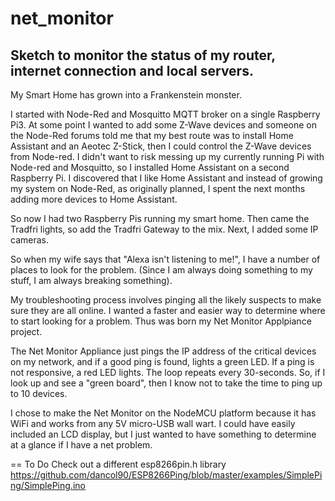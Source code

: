 # net_monitor
Sketch to monitor the status of my router, internet connection and local servers.
----
My Smart Home has grown into a Frankenstein monster.

I started with Node-Red and Mosquitto MQTT broker on a single Raspberry Pi3.  At some point I wanted to add some Z-Wave
devices and someone on the Node-Red forums told me that my best route was to install Home Assistant and an Aeotec Z-Stick,
then I could control the Z-Wave devices from Node-red.  I didn't want to risk messing up my currently running Pi with
Node-red and Mosquitto, so I installed Home Assistant on a second Raspberry Pi.  I discovered that I like Home Assistant
and instead of growing my system on Node-Red, as originally planned, I spent the next months adding more devices to Home Assistant.

So now I had two Raspberry Pis running my smart home.  Then came the Tradfri lights, so add the Tradfri Gateway to the mix.
Next, I added some IP cameras.

So when my wife says that "Alexa isn't listening to me!", I have a number of places to look for the problem.
(Since I am always doing something to my stuff, I am always breaking something).

My troubleshooting process involves pinging all the likely suspects to make sure they are all online.  I wanted a faster and
easier way to determine where to start looking for a problem.  Thus was born my Net Monitor Applpiance project.

The Net Monitor Appliance just pings the IP address of the critical devices on my network, and if a good ping is found,
lights a green LED.  If a ping is not responsive, a red LED lights.  The loop repeats every 30-seconds.  So, if I look up
and see a "green board", then I know not to take the time to ping up to 10 devices.

I chose to make the Net Monitor on the NodeMCU platform because it has WiFi and works from any 5V micro-USB wall wart.
I could have easily included an LCD display, but I just wanted to have something to determine at a glance if I have a net problem.

== To Do
Check out a different esp8266pin.h library
https://github.com/dancol90/ESP8266Ping/blob/master/examples/SimplePing/SimplePing.ino

